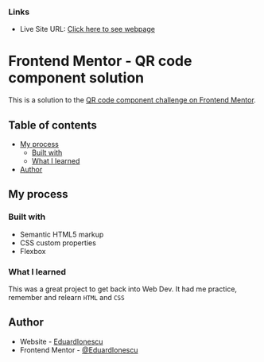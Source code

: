 ### Links

-   Live Site URL: [Click here to see webpage](https://eduardionescu.github.io/qr-code-component-main/)

# Frontend Mentor - QR code component solution

This is a solution to the [QR code component challenge on Frontend Mentor](https://www.frontendmentor.io/challenges/qr-code-component-iux_sIO_H/hub).

## Table of contents

-   [My process](#my-process)
    -   [Built with](#built-with)
    -   [What I learned](#what-i-learned)
-   [Author](#author)

## My process

### Built with

-   Semantic HTML5 markup
-   CSS custom properties
-   Flexbox

### What I learned

This was a great project to get back into Web Dev. It had me practice, remember and relearn `HTML` and `CSS`

## Author

-   Website - [EduardIonescu](https://ionescueduard.netlify.app)
-   Frontend Mentor - [@EduardIonescu](https://www.frontendmentor.io/profile/EduardIonescu)

